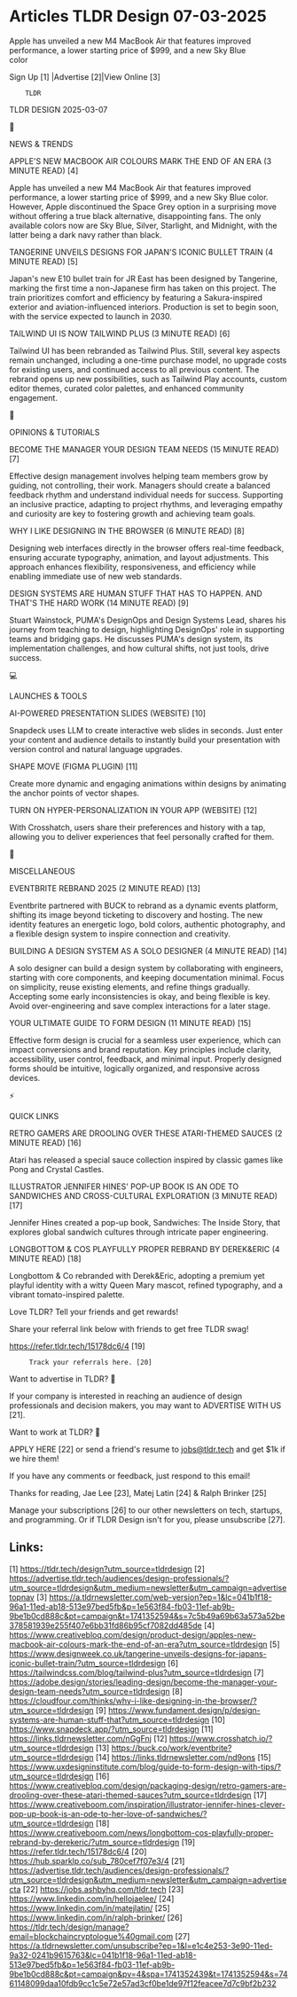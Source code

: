 # Articles TLDR Design 07-03-2025

Apple has unveiled a new M4 MacBook Air that features improved
performance, a lower starting price of $999, and a new Sky Blue
color ‌ ‌ ‌ ‌ ‌ ‌ ‌ ‌ ‌ ‌ ‌ ‌ ‌ ‌ ‌ ‌ ‌ ‌ ‌ ‌ ‌ ‌ ‌ ‌ ‌ ‌  ‌ ‌ ‌ ‌ ‌ ‌ ‌ ‌ ‌ ‌ ‌ ‌ ‌ ‌ ‌ ‌ ‌ ‌ ‌ ‌ ‌ ‌ ‌ ‌ ‌ ‌ 


 Sign Up [1] |Advertise [2]|View Online [3] 

		TLDR 

TLDR DESIGN 2025-03-07

📱 

NEWS & TRENDS

 APPLE'S NEW MACBOOK AIR COLOURS MARK THE END OF AN ERA (3 MINUTE
READ) [4] 

 Apple has unveiled a new M4 MacBook Air that features improved
performance, a lower starting price of $999, and a new Sky Blue color.
However, Apple discontinued the Space Grey option in a surprising move
without offering a true black alternative, disappointing fans. The
only available colors now are Sky Blue, Silver, Starlight, and
Midnight, with the latter being a dark navy rather than black. 

 TANGERINE UNVEILS DESIGNS FOR JAPAN'S ICONIC BULLET TRAIN (4 MINUTE
READ) [5] 

 Japan's new E10 bullet train for JR East has been designed by
Tangerine, marking the first time a non-Japanese firm has taken on
this project. The train prioritizes comfort and efficiency by
featuring a Sakura-inspired exterior and aviation-influenced
interiors. Production is set to begin soon, with the service expected
to launch in 2030. 

 TAILWIND UI IS NOW TAILWIND PLUS (3 MINUTE READ) [6] 

 Tailwind UI has been rebranded as Tailwind Plus. Still, several key
aspects remain unchanged, including a one-time purchase model, no
upgrade costs for existing users, and continued access to all previous
content. The rebrand opens up new possibilities, such as Tailwind Play
accounts, custom editor themes, curated color palettes, and enhanced
community engagement. 

🚀 

OPINIONS & TUTORIALS

 BECOME THE MANAGER YOUR DESIGN TEAM NEEDS (15 MINUTE READ) [7] 

 Effective design management involves helping team members grow by
guiding, not controlling, their work. Managers should create a
balanced feedback rhythm and understand individual needs for success.
Supporting an inclusive practice, adapting to project rhythms, and
leveraging empathy and curiosity are key to fostering growth and
achieving team goals. 

 WHY I LIKE DESIGNING IN THE BROWSER (6 MINUTE READ) [8] 

 Designing web interfaces directly in the browser offers real-time
feedback, ensuring accurate typography, animation, and layout
adjustments. This approach enhances flexibility, responsiveness, and
efficiency while enabling immediate use of new web standards. 

 DESIGN SYSTEMS ARE HUMAN STUFF THAT HAS TO HAPPEN. AND THAT'S THE
HARD WORK (14 MINUTE READ) [9] 

 Stuart Wainstock, PUMA's DesignOps and Design Systems Lead, shares
his journey from teaching to design, highlighting DesignOps' role in
supporting teams and bridging gaps. He discusses PUMA's design system,
its implementation challenges, and how cultural shifts, not just
tools, drive success. 

💻 

LAUNCHES & TOOLS

 AI-POWERED PRESENTATION SLIDES (WEBSITE) [10] 

 Snapdeck uses LLM to create interactive web slides in seconds. Just
enter your content and audience details to instantly build your
presentation with version control and natural language upgrades. 

 SHAPE MOVE (FIGMA PLUGIN) [11] 

 Create more dynamic and engaging animations within designs by
animating the anchor points of vector shapes. 

 TURN ON HYPER-PERSONALIZATION IN YOUR APP (WEBSITE) [12] 

 With Crosshatch, users share their preferences and history with a
tap, allowing you to deliver experiences that feel personally crafted
for them. 

🎁 

MISCELLANEOUS

 EVENTBRITE REBRAND 2025 (2 MINUTE READ) [13] 

 Eventbrite partnered with BUCK to rebrand as a dynamic events
platform, shifting its image beyond ticketing to discovery and
hosting. The new identity features an energetic logo, bold colors,
authentic photography, and a flexible design system to inspire
connection and creativity. 

 BUILDING A DESIGN SYSTEM AS A SOLO DESIGNER (4 MINUTE READ) [14] 

 A solo designer can build a design system by collaborating with
engineers, starting with core components, and keeping documentation
minimal. Focus on simplicity, reuse existing elements, and refine
things gradually. Accepting some early inconsistencies is okay, and
being flexible is key. Avoid over-engineering and save complex
interactions for a later stage. 

 YOUR ULTIMATE GUIDE TO FORM DESIGN (11 MINUTE READ) [15] 

 Effective form design is crucial for a seamless user experience,
which can impact conversions and brand reputation. Key principles
include clarity, accessibility, user control, feedback, and minimal
input. Properly designed forms should be intuitive, logically
organized, and responsive across devices. 

⚡ 

QUICK LINKS

 RETRO GAMERS ARE DROOLING OVER THESE ATARI-THEMED SAUCES (2 MINUTE
READ) [16] 

 Atari has released a special sauce collection inspired by classic
games like Pong and Crystal Castles. 

 ILLUSTRATOR JENNIFER HINES' POP-UP BOOK IS AN ODE TO SANDWICHES AND
CROSS-CULTURAL EXPLORATION (3 MINUTE READ) [17] 

 Jennifer Hines created a pop-up book, Sandwiches: The Inside Story,
that explores global sandwich cultures through intricate paper
engineering. 

 LONGBOTTOM & COS PLAYFULLY PROPER REBRAND BY DEREK&ERIC (4 MINUTE
READ) [18] 

 Longbottom & Co rebranded with Derek&Eric, adopting a premium yet
playful identity with a witty Queen Mary mascot, refined typography,
and a vibrant tomato-inspired palette. 

Love TLDR? Tell your friends and get rewards!

 Share your referral link below with friends to get free TLDR swag! 

 https://refer.tldr.tech/15178dc6/4 [19] 

		 Track your referrals here. [20] 

Want to advertise in TLDR? 📰

 If your company is interested in reaching an audience of design
professionals and decision makers, you may want to ADVERTISE WITH US
[21]. 

Want to work at TLDR? 💼

 APPLY HERE [22] or send a friend's resume to jobs@tldr.tech and get
$1k if we hire them! 

 If you have any comments or feedback, just respond to this email! 

Thanks for reading, 
Jae Lee [23], Matej Latin [24] & Ralph Brinker [25] 

 Manage your subscriptions [26] to our other newsletters on tech,
startups, and programming. Or if TLDR Design isn't for you, please
unsubscribe [27]. 

 

Links:
------
[1] https://tldr.tech/design?utm_source=tldrdesign
[2] https://advertise.tldr.tech/audiences/design-professionals/?utm_source=tldrdesign&utm_medium=newsletter&utm_campaign=advertisetopnav
[3] https://a.tldrnewsletter.com/web-version?ep=1&lc=041b1f18-96a1-11ed-ab18-513e97bed5fb&p=1e563f84-fb03-11ef-ab9b-9be1b0cd888c&pt=campaign&t=1741352594&s=7c5b49a69b63a573a52be378581939e255f407e6bb31fd86b95cf7082dd485de
[4] https://www.creativebloq.com/design/product-design/apples-new-macbook-air-colours-mark-the-end-of-an-era?utm_source=tldrdesign
[5] https://www.designweek.co.uk/tangerine-unveils-designs-for-japans-iconic-bullet-train/?utm_source=tldrdesign
[6] https://tailwindcss.com/blog/tailwind-plus?utm_source=tldrdesign
[7] https://adobe.design/stories/leading-design/become-the-manager-your-design-team-needs?utm_source=tldrdesign
[8] https://cloudfour.com/thinks/why-i-like-designing-in-the-browser/?utm_source=tldrdesign
[9] https://www.fundament.design/p/design-systems-are-human-stuff-that?utm_source=tldrdesign
[10] https://www.snapdeck.app/?utm_source=tldrdesign
[11] https://links.tldrnewsletter.com/nGgFnj
[12] https://www.crosshatch.io/?utm_source=tldrdesign
[13] https://buck.co/work/eventbrite?utm_source=tldrdesign
[14] https://links.tldrnewsletter.com/nd9ons
[15] https://www.uxdesigninstitute.com/blog/guide-to-form-design-with-tips/?utm_source=tldrdesign
[16] https://www.creativebloq.com/design/packaging-design/retro-gamers-are-drooling-over-these-atari-themed-sauces?utm_source=tldrdesign
[17] https://www.creativeboom.com/inspiration/illustrator-jennifer-hines-clever-pop-up-book-is-an-ode-to-her-love-of-sandwiches/?utm_source=tldrdesign
[18] https://www.creativeboom.com/news/longbottom-cos-playfully-proper-rebrand-by-derekeric/?utm_source=tldrdesign
[19] https://refer.tldr.tech/15178dc6/4
[20] https://hub.sparklp.co/sub_780cef7f07e3/4
[21] https://advertise.tldr.tech/audiences/design-professionals/?utm_source=tldrdesign&utm_medium=newsletter&utm_campaign=advertisecta
[22] https://jobs.ashbyhq.com/tldr.tech
[23] https://www.linkedin.com/in/hellojaelee/
[24] https://www.linkedin.com/in/matejlatin/
[25] https://www.linkedin.com/in/ralph-brinker/
[26] https://tldr.tech/design/manage?email=blockchaincryptologue%40gmail.com
[27] https://a.tldrnewsletter.com/unsubscribe?ep=1&l=e1c4e253-3e90-11ed-9a32-0241b9615763&lc=041b1f18-96a1-11ed-ab18-513e97bed5fb&p=1e563f84-fb03-11ef-ab9b-9be1b0cd888c&pt=campaign&pv=4&spa=1741352439&t=1741352594&s=7461148099daa10fdb9cc1c5e72e57ad3cf0be1de97f12feacee7d7c9bf2b232